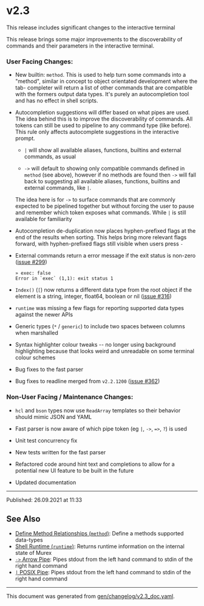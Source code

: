 # v2.3

This release includes significant changes to the interactive terminal

This release brings some major improvements to the discoverability of commands
and their parameters in the interactive terminal.

### User Facing Changes:

* New builtin: `method`. This is used to help turn some commands into a
  "method", similar in concept to object orientated development where the tab-
  completer will return a list of other commands that are compatible with the
  formers output data types. It's purely an autocompletion tool and has no
  effect in shell scripts.

* Autocompletion suggestions will differ based on what pipes are used. The idea
  behind this is to improve the discoverability of commands. All tokens can
  still be used to pipeline to any command type (like before). This rule only
  affects autocomplete suggestions in the interactive prompt.

  - `|` will show all available aliases, functions, builtins and external
    commands, as usual

  - `->` will default to showing only compatible commands defined in `method`
    (see above), however if no methods are found then `->` will fall back to
    suggesting all available aliases, functions, builtins and external commands,
    like `|`.
    
  The idea here is for `->` to surface commands that are commonly
  expected to be pipelined together but without forcing the user to pause and
  remember which token exposes what commands. While `|` is still available for
  familiarity

* Autocompletion de-duplication now places hyphen-prefixed flags at the end of
  the results when sorting. This helps bring more relevant flags forward, with
  hyphen-prefixed flags still visible when users press `-`

* External commands return a error message if the exit status is non-zero
  ([issue #299](https://github.com/lmorg/murex/issues/299))
  ```
  » exec: false
  Error in `exec` (1,1): exit status 1
  ```

* `Index()` (`[`) now returns a different data type from the root object if the
  element is a string, integer, float64, boolean or nil ([issue #316](https://github.com/lmorg/murex/issues/316))

* `runtime` was missing a few flags for reporting supported data types against
  the newer APIs

* Generic types (`*` / `generic`) to include two spaces between columns when
  marshalled

* Syntax highlighter colour tweaks -- no longer using background highlighting
  because that looks weird and unreadable on some terminal colour schemes

* Bug fixes to the fast parser

* Bug fixes to readline merged from `v2.2.1200` ([issue #362](https://github.com/lmorg/murex/issues/362))

### Non-User Facing / Maintenance Changes:

* `hcl` and `bson` types now use `ReadArray` templates so their behavior should
  mimic JSON and YAML

* Fast parser is now aware of which pipe token (eg `|`, `->`, `=>`, `?`) is used

* Unit test concurrency fix

* New tests written for the fast parser

* Refactored code around hint text and completions to allow for a potential new
  UI feature to be built in the future

* Updated documentation

<hr>

Published: 26.09.2021 at 11:33

## See Also

* [Define Method Relationships (`method`)](../commands/method.md):
  Define a methods supported data-types
* [Shell Runtime (`runtime`)](../commands/runtime.md):
  Returns runtime information on the internal state of Murex
* [`->` Arrow Pipe](../parser/pipe-arrow.md):
  Pipes stdout from the left hand command to stdin of the right hand command
* [`|` POSIX Pipe](../parser/pipe-posix.md):
  Pipes stdout from the left hand command to stdin of the right hand command

<hr/>

This document was generated from [gen/changelog/v2.3_doc.yaml](https://github.com/lmorg/murex/blob/master/gen/changelog/v2.3_doc.yaml).